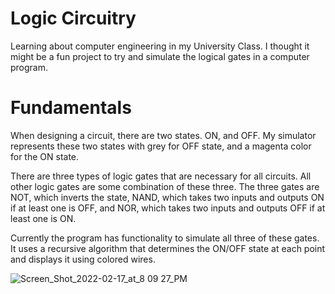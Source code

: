 # Logic Circuitry

Learning about computer engineering in my University Class. I thought
it might be a fun project to try and simulate the logical gates in a
computer program.

# Fundamentals
When designing a circuit, there are two states. ON, and OFF. My simulator
represents these two states with grey for OFF state, and a magenta color for the
ON state.

There are three types of logic gates that are necessary for all circuits. All other 
logic gates are some combination of these three. The three gates are NOT, which inverts
the state, NAND, which takes two inputs and outputs ON if at least one is OFF, and
NOR, which takes two inputs and outputs OFF if at least one is ON.

Currently the program has functionality to simulate all three of these gates.
It uses a recursive algorithm that determines the ON/OFF state at each point
and displays it using colored wires.

![Screen_Shot_2022-02-17_at_8 09 27_PM](https://user-images.githubusercontent.com/20736357/206360633-227450e8-d80a-459c-9c05-6e7f2e3a9577.png)
